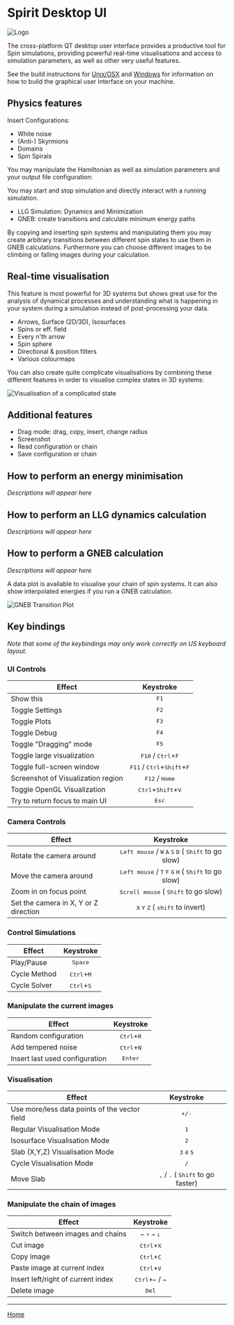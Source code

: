 Spirit Desktop UI
======================


![Logo](https://imgur.com/lGZNdop.png "Spirit Logo")

The cross-platform QT desktop user interface provides a productive tool for Spin simulations,
providing powerful real-time visualisations and access to simulation parameters,
as well as other very useful features.

See the build instructions for [Unix/OSX](Build_Unix_OSX.md) and [Windows](Build_Windows.md)
for information on how to build the graphical user interface on your machine.


Physics features
----------------

Insert Configurations:
- White noise
- (Anti-) Skyrmions
- Domains
- Spin Spirals

You may manipulate the Hamiltonian as well as simulation parameters and your
output file configuration:

You may start and stop simulation and directly interact with a running simulation.
- LLG Simulation: Dynamics and Minimization
- GNEB: create transitions and calculate minimum energy paths

By copying and inserting spin systems and manipulating them you may create
arbitrary transitions between different spin states to use them in GNEB calculations.
Furthermore you can choose different images to be climbing or falling images during
your calculation.


Real-time visualisation
-----------------------

This feature is most powerful for 3D systems but shows great use for the analysis
of dynamical processes and understanding what is happening in your system during
a simulation instead of post-processing your data.

- Arrows, Surface (2D/3D), Isosurfaces
- Spins or eff. field
- Every n'th arrow
- Spin sphere
- Directional & position filters
- Various colourmaps

You can also create quite complicate visualisations by combining these different features
in order to visualise complex states in 3D systems:

![Visualisation of a complicated state](http://i.imgur.com/IznxguU.png "Complicated visualisation combinating isosurface, arrows and filters")


Additional features
-------------------
- Drag mode: drag, copy, insert, change radius
- Screenshot
- Read configuration or chain
- Save configuration or chain


How to perform an energy minimisation
--------------------------------------------

*Descriptions will appear here*


How to perform an LLG dynamics calculation
--------------------------------------------

*Descriptions will appear here*


How to perform a GNEB calculation
--------------------------------------------

*Descriptions will appear here*

A data plot is available to visualise your chain of spin systems. It can also
show interpolated energies if you run a GNEB calculation.

![GNEB Transition Plot](http://i.imgur.com/TQpOcuh.png "Minimum energy path")


Key bindings
------------

<i>Note that some of the keybindings may only work correctly on US keyboard layout.</i>

### UI Controls 

| Effect                                                            | Keystroke                                            |
| ----------------------------------------------------------------- | :--------------------------------------------------: |
| Show this                                                         | <kbd>F1</kbd>                                        |
| Toggle Settings                                                   | <kbd>F2</kbd>                                        |
| Toggle Plots                                                      | <kbd>F3</kbd>                                        |
| Toggle Debug                                                      | <kbd>F4</kbd>                                        |
| Toggle \"Dragging\" mode                                          | <kbd>F5</kbd>                                        |
| Toggle large visualization                                        | <kbd>F10</kbd> / <kbd>Ctrl</kbd>+<kbd>F</kbd>        |
| Toggle full-screen window                                         | <kbd>F11</kbd> / <kbd>Ctrl</kbd>+<kbd>Shift</kbd>+<kbd>F</kbd> |
| Screenshot of Visualization region                                | <kbd>F12</kbd> / <kbd>Home</kbd>                     |
| Toggle OpenGL Visualization                                       | <kbd>Ctrl</kbd>+<kbd>Shift</kbd>+<kbd>V</kbd>        |
| Try to return focus to main UI                                    | <kbd>Esc</kbd>                                       |

### Camera Controls

| Effect                                  | Keystroke                                                                                                   |
| --------------------------------------- | :---------------------------------------------------------------------------------------------------------: |
| Rotate the camera around                | <kbd>Left mouse</kbd> / <kbd>W</kbd> <kbd>A</kbd> <kbd>S</kbd> <kbd>D</kbd> ( <kbd>Shift</kbd> to go slow)  |
| Move the camera around                  | <kbd>Left mouse</kbd> / <kbd>T</kbd> <kbd>F</kbd> <kbd>G</kbd> <kbd>H</kbd> ( <kbd>Shift</kbd> to go slow)  |
| Zoom in on focus point                  | <kbd>Scroll mouse</kbd> ( <kbd>Shift</kbd> to go slow)                                                      |
| Set the camera in X, Y or Z direction   | <kbd>X</kbd> <kbd>Y</kbd> <kbd>Z</kbd> ( <kbd>shift</kbd> to invert)                                        |

### Control Simulations

| Effect                                 | Keystroke                           |
| -------------------------------------- | :---------------------------------: |
| Play/Pause                             | <kbd>Space</kbd>                    |
| Cycle Method                           | <kbd>Ctrl</kbd>+<kbd>M</kbd>        |
| Cycle Solver                           | <kbd>Ctrl</kbd>+<kbd>S</kbd>        |

### Manipulate the current images

| Effect                                 | Keystroke                           |
| -------------------------------------- | :---------------------------------: |
| Random configuration                   | <kbd>Ctrl</kbd>+<kbd>R</kbd>        |
| Add tempered noise                     | <kbd>Ctrl</kbd>+<kbd>N</kbd>        |
| Insert last used configuration         | <kbd>Enter</kbd>                    |

### Visualisation

| Effect                                           | Keystroke                                   |
| ------------------------------------------------ | :-----------------------------------------: |
| Use more/less data points of the vector field    | <kbd>+/-</kbd>                              |
| Regular Visualisation Mode                       | <kbd>1</kbd>                                |
| Isosurface Visualisation Mode                    | <kbd>2</kbd>                                |
| Slab (X,Y,Z) Visualisation Mode                  | <kbd>3</kbd> <kbd>4</kbd> <kbd>5</kbd>      |
| Cycle Visualisation Mode                         | <kbd>/</kbd>                                |
| Move Slab                                        | <kbd>,</kbd> / <kbd>.</kbd> ( <kbd>Shift</kbd> to go faster) |

### Manipulate the chain of images

| Effect                                           | Keystroke                                   |
| ------------------------------------------------ | :-----------------------------------------: |
| Switch between images and chains                 | <kbd>&larr;</kbd> <kbd>&uarr;</kbd> <kbd>&rarr;</kbd> <kbd>&darr;</kbd> |
| Cut image                                        | <kbd>Ctrl</kbd>+<kbd>X</kbd>                |
| Copy image                                       | <kbd>Ctrl</kbd>+<kbd>C</kbd>                |
| Paste image at current index                     | <kbd>Ctrl</kbd>+<kbd>V</kbd>                |
| Insert left/right of current index               | <kbd>Ctrl</kbd>+<kbd>&larr;</kbd> / <kbd>&rarr;</kbd> | 
| Delete image                                     | <kbd>Del</kbd>                              |



---

[Home](Readme.md)
